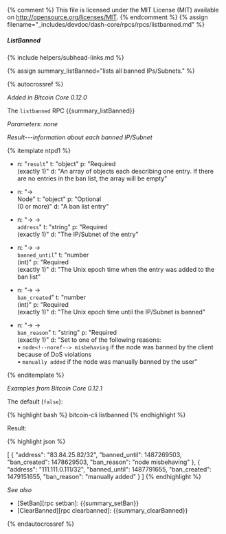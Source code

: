 {% comment %}
This file is licensed under the MIT License (MIT) available on
http://opensource.org/licenses/MIT.
{% endcomment %}
{% assign filename="_includes/devdoc/dash-core/rpcs/rpcs/listbanned.md" %}

##### ListBanned
{% include helpers/subhead-links.md %}

{% assign summary_listBanned="lists all banned IPs/Subnets." %}

{% autocrossref %}

*Added in Bitcoin Core 0.12.0*

The `listbanned` RPC {{summary_listBanned}}

*Parameters: none*

*Result---information about each banned IP/Subnet*

{% itemplate ntpd1 %}
- n: "`result`"
  t: "object"
  p: "Required<br>(exactly 1)"
  d: "An array of objects each describing one entry. If there are no entries in the ban list, the array will be empty"

- n: "→<br>Node"
  t: "object"
  p: "Optional<br>(0 or more)"
  d: "A ban list entry"
  
- n: "→ →<br>`address`"
  t: "string"
  p: "Required<br>(exactly 1)"
  d: "The IP/Subnet of the entry"

- n: "→ →<br>`banned_until`"
  t: "number<br>(int)"
  p: "Required<br>(exactly 1)"
  d: "The Unix epoch time when the entry was added to the ban list"

- n: "→ →<br>`ban_created`"
  t: "number<br>(int)"
  p: "Required<br>(exactly 1)"
  d: "The Unix epoch time until the IP/Subnet is banned"
 
- n: "→ →<br>`ban_reason`"
  t: "string"
  p: "Required<br>(exactly 1)"
  d: "Set to one of the following reasons:<br>• `node<!--noref--> misbehaving` if the node was banned by the client because of DoS violations<br>• `manually added` if the node was manually banned by the user"

{% enditemplate %}

*Examples from Bitcoin Core 0.12.1*

The default (`false`):

{% highlight bash %}
bitcoin-cli listbanned
{% endhighlight %}

Result:

{% highlight json %}

[
  {
    "address": "83.84.25.82/32",
    "banned_until": 1487269503,
    "ban_created": 1478629503,
    "ban_reason": "node misbehaving"
  },
  {
    "address": "111.111.0.111/32",
    "banned_until": 1487791655,
    "ban_created": 1479151655,
    "ban_reason": "manually added"
  }
]
{% endhighlight %}

*See also*

* [SetBan][rpc setban]: {{summary_setBan}}
* [ClearBanned][rpc clearbanned]: {{summary_clearBanned}}

{% endautocrossref %}
